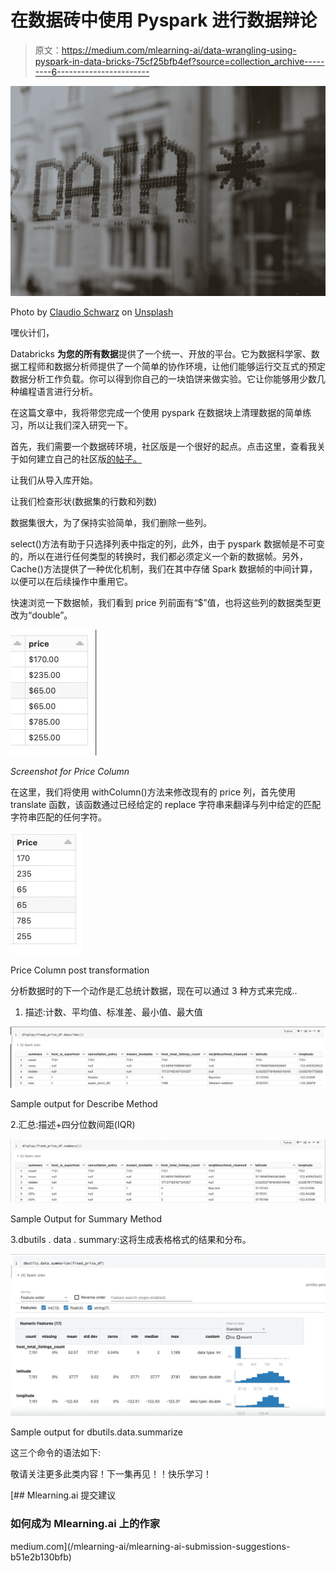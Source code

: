 # 在数据砖中使用 Pyspark 进行数据辩论

> 原文：<https://medium.com/mlearning-ai/data-wrangling-using-pyspark-in-data-bricks-75cf25bfb4ef?source=collection_archive---------6----------------------->

![](img/42ae49155130084270aa08717882fdd8.png)

Photo by [Claudio Schwarz](https://unsplash.com/@purzlbaum?utm_source=medium&utm_medium=referral) on [Unsplash](https://unsplash.com?utm_source=medium&utm_medium=referral)

嘿伙计们，

Databricks **为您的所有数据**提供了一个统一、开放的平台。它为数据科学家、数据工程师和数据分析师提供了一个简单的协作环境，让他们能够运行交互式的预定数据分析工作负载。你可以得到你自己的一块馅饼来做实验。它让你能够用少数几种编程语言进行分析。

在这篇文章中，我将带您完成一个使用 pyspark 在数据块上清理数据的简单练习，所以让我们深入研究一下。

首先，我们需要一个数据砖环境，社区版是一个很好的起点。点击这里，查看我关于如何建立自己的社区版[的帖子。](/mlearning-ai/how-to-use-data-bricks-community-edition-9b899a2c0f40)

让我们从导入库开始。

让我们检查形状(数据集的行数和列数)

数据集很大，为了保持实验简单，我们删除一些列。

select()方法有助于只选择列表中指定的列，此外，由于 pyspark 数据帧是不可变的，所以在进行任何类型的转换时，我们都必须定义一个新的数据帧。另外，Cache()方法提供了一种优化机制，我们在其中存储 Spark 数据帧的中间计算，以便可以在后续操作中重用它。

快速浏览一下数据帧，我们看到 price 列前面有“$”值，也将这些列的数据类型更改为“double”。

![](img/85a18701db4c38b69dffad28469d3e77.png)

*Screenshot for Price Column*

在这里，我们将使用 withColumn()方法来修改现有的 price 列，首先使用 translate 函数，该函数通过已经给定的 replace 字符串来翻译与列中给定的匹配字符串匹配的任何字符。

![](img/5cd842b4e1c14a1ecbfc0ff7924b871a.png)

Price Column post transformation

分析数据时的下一个动作是汇总统计数据，现在可以通过 3 种方式来完成..

1.  描述:计数、平均值、标准差、最小值、最大值

![](img/4bf8fc859994dc10f0b72248b376815d.png)

Sample output for Describe Method

2.汇总:描述+四分位数间距(IQR)

![](img/e55ed284957239a4e8a984feb5037694.png)

Sample Output for Summary Method

3.dbutils . data . summary:这将生成表格格式的结果和分布。

![](img/c0870714e1924a6815e10fc35ff16555.png)

Sample output for dbutils.data.summarize

这三个命令的语法如下:

敬请关注更多此类内容！下一集再见！！快乐学习！

[](/mlearning-ai/mlearning-ai-submission-suggestions-b51e2b130bfb) [## Mlearning.ai 提交建议

### 如何成为 Mlearning.ai 上的作家

medium.com](/mlearning-ai/mlearning-ai-submission-suggestions-b51e2b130bfb)